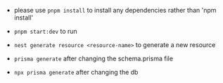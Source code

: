 - please use `pnpm install` to install any dependencies rather than 'npm install'

- `pnpm start:dev` to run

- `nest generate resource <resource-name>` to generate a new resource

- `prisma generate` after changing the schema.prisma file
- `npx prisma generate` after changing the db